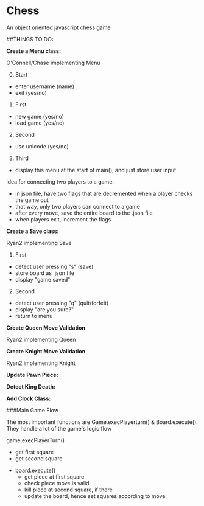 # Chess
An object oriented javascript chess game

##THINGS TO DO:

**Create a Menu class:**

O'Connell/Chase implementing Menu

0. Start
  - enter username (name)
  - exit (yes/no)
1. First
  - new game (yes/no)
  - load game (yes/no)
2. Second
  - use unicode (yes/no)
3. Third
  - display this menu at the start of main(), and just store user input

idea for connecting two players to a game:
  - in json file, have two flags that are decremented when a player checks the game out
  - that way, only two players can connect to a game
  - after every move, save the entire board to the .json file
  - when players exit, increment the flags

**Create a Save class:**

Ryan2 implementing Save

1. First
  - detect user pressing "s" (save)
  - store board as .json file
  - display "game saved"
2. Second
  - detect user pressing "q" (quit/forfeit)
  - display "are you sure?"
  - return to menu

**Create Queen Move Validation**

Ryan2 implementing Queen

**Create Knight Move Validation**

Ryan2 implementing Knight

**Update Pawn Piece:**

**Detect King Death:**

**Add Clock Class:**
  
###Main Game Flow

The most important functions are Game.execPlayerturn() & Board.execute(). They handle a lot of the game's logic flow

game.execPlayerTurn()
  - get first square
  - get second square
  * board.execute()
    - get piece at first square
    - check piece move is valid
    - kill piece at second square, if there
    - update the board, hence set squares according to move



